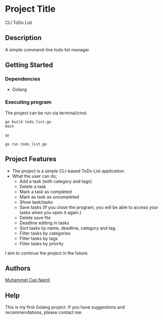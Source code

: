 # Project Title

CLI ToDo List

## Description

A simple command-line todo list manager

## Getting Started

### Dependencies

* Golang

### Executing program

The project can be run via terminal/cmd.
```
go build todo_list.go
main
```
or
```
go run todo_list.go
```

## Project Features

* The project is a simple CLI-based ToDo List application.
* What the user can do;
  * Add a task (with category and tags)
  * Delete a task
  * Mark a task as completed
  * Mark as task as uncompleted
  * Show task/tasks
  * Save tasks (If you close the program, you will be able to access your tasks when you open it again.)
  * Delete save file
  * Deadline editing in tasks
  * Sort tasks by name, deadline, category and tag.
  * Filter tasks by categories
  * Filter tasks by tags
  * Filter tasks by priority


I aim to continue the project in the future.

## Authors

[Muhammet Can Namli](https://www.linkedin.com/in/muhammet-can-naml%C4%B1-9556311b9/)

## Help
This is my first Golang project. If you have suggestions and recommendations, please contact me.
